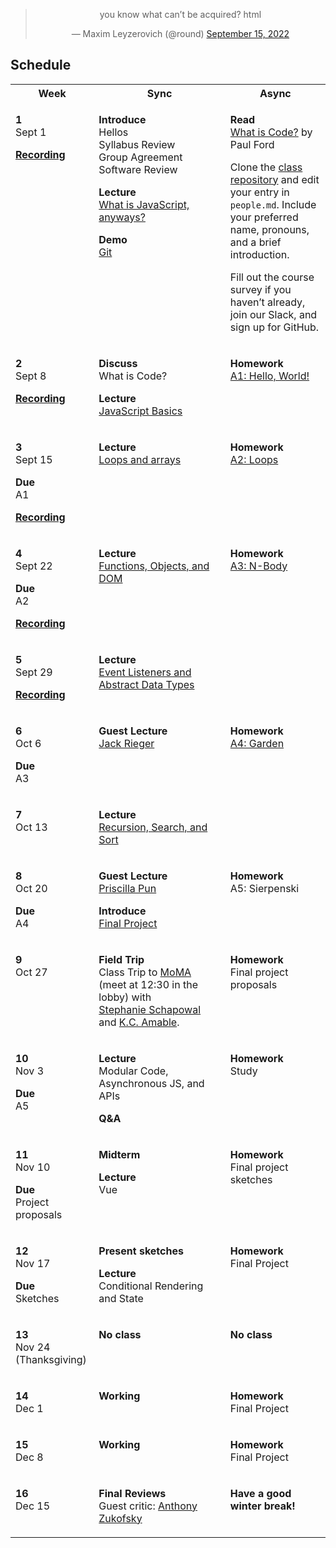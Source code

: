 <blockquote align="center" class="twitter-tweet"><p lang="en" dir="ltr">you know what can’t be acquired? html</p>&mdash; Maxim Leyzerovich (@round) <a href="https://twitter.com/round/status/1570425004520779776?ref_src=twsrc%5Etfw">September 15, 2022</a></blockquote> <script async src="https://platform.twitter.com/widgets.js" charset="utf-8"></script>

## Schedule

<table>
  <tbody>
    <tr>
      <th>Week</th>
      <th>Sync</th>
      <th>Async</th>
    </tr>
    <tr valign="top">
      <td>
        <p>
          <strong>1</strong><br>
          Sept 1
        </p>
        <p>
          <strong><a href="https://drive.google.com/file/d/1xin6cU64a9IPDhh2nHk10bgMYgzPhlZd/view?usp=sharing">Recording</a></strong>
        </p>
      </td>
      <td>
        <p>
          <strong>Introduce</strong><br>
          Hellos<br>
          Syllabus Review<br>
          Group Agreement<br>
          Software Review<br>
        </p>
        <p>
          <strong>Lecture</strong><br>
          <a href="/topics/what-is-javascript/">What is JavaScript, anyways?</a>
        </p>
        <p>
          <strong>Demo</strong><br>
          <a href="/topics/git/">Git</a>
        </p>
      </td>
      <td>
        <p>
          <strong>Read</strong><br>
          <a href="https://www.bloomberg.com/graphics/2015-paul-ford-what-is-code/">What is Code?</a> by Paul Ford
        </p>
        <p>
          Clone the <a href="https://github.com/f22-psam3210/.github">class repository</a> and edit your entry in <code>people.md</code>. Include your preferred name, pronouns, and a brief introduction.
        </p>
        <p>
          Fill out the course survey if you haven’t already, join our Slack, and sign up for GitHub.
        </p>
      </td>
    </tr>
    <tr valign="top">
      <td>
        <p>
          <strong>2</strong><br>
          Sept 8
        </p>
        <p>
          <strong><a href="https://drive.google.com/file/d/18x7FS7lTwr680uySHdRGNZBDVadH3cVM/view?usp=sharing">Recording</a></strong>
        </p>
      </td>
      <td>
        <p>
          <strong>Discuss</strong><br>
          What is Code?
        </p>
        <p>
          <strong>Lecture</strong><br>
          <a href="/topics/js-basics/">JavaScript Basics</a>
        </p>
      </td>
      <td>
        <p>
          <strong>Homework</strong><br>
          <a href="/assignments#a1-hello-world">A1: Hello, World!</a>
        </p>
      </td>
    </tr>
    <tr valign="top">
      <td>
        <p>
          <strong>3</strong><br>
          Sept 15
        </p>
        <p>
          <strong>Due</strong><br>
          A1
        </p>
        <p>
          <strong><a href="https://drive.google.com/file/d/1eH1rbvUYb64c-OEGzY3DtkY8Atodnog2/view?usp=sharing">Recording</a></strong>
        </p>
      </td>
      <td>
        <p>
          <strong>Lecture</strong><br>
          <a href="/topics/loops-and-arrays">Loops and arrays</a>
        </p>
      </td>
      <td>
        <p>
          <strong>Homework</strong><br>
          <a href="/assignments#a2-loops">A2: Loops</a>
        </p>
      </td>
    </tr>
    <tr valign="top">
      <td>
        <p>
          <strong>4</strong><br>
          Sept 22
        </p>
        <p>
          <strong>Due</strong><br>
          A2
        </p>
        <p>
          <strong><a href="https://drive.google.com/file/d/1RxAtKoKLerCILzPr99z_IwId-n6t3gdN/view?usp=sharing">Recording</a></strong>
        </p>
      </td>
      <td>
        <p>
          <strong>Lecture</strong><br>
          <a href="/topics/functions-dom">Functions, Objects, and DOM</a>
        </p>
      </td>
      <td>
        <p>
          <strong>Homework</strong><br>
          <a href="/assignments#a3-n-body-pair">A3: N-Body</a>
        </p>
      </td>
    </tr>
    <tr valign="top">
      <td>
        <p>
          <strong>5</strong><br>
          Sept 29
        </p>
        <p>
          <strong><a href="https://drive.google.com/file/d/1T7tJRwpgy6Wtzy8y7tSOm9TNeBgZrNFU/view?usp=sharing">Recording</a></strong>
        </p>
      </td>
      <td>
        <p>
          <strong>Lecture</strong><br>
          <a href="/topics/event-listeners-adt">Event Listeners and Abstract Data Types</a>
        </p>
      </td>
      <td>
      </td>
    </tr>
    <tr valign="top">
      <td>
        <p>
          <strong>6</strong><br>
          Oct 6
        </p>
        <p>
          <strong>Due</strong><br>
          A3
        </p>
      </td>
      <td>
        <p>
          <strong>Guest Lecture</strong><br>
          <a href="https://jackrieger.com/">Jack&nbsp;Rieger</a>
        </p>
      </td>
      <td>
        <p>
          <strong>Homework</strong><br>
          <a href="/assignments#a4-garden-pair">A4: Garden</a>
        </p>
      </td>
    </tr>
    <tr valign="top">
      <td>
        <p>
          <strong>7</strong><br>
          Oct 13
        </p>
      </td>
      <td>
        <p>
          <strong>Lecture</strong><br>
          <a href="/topics/recursion-search-sort/">Recursion, Search, and Sort</a>
        </p>
      </td>
      <td>
      </td>
    </tr>
    <tr valign="top">
      <td>
        <p>
          <strong>8</strong><br>
          Oct 20
        </p>
        <p>
          <strong>Due</strong><br>
          A4
        </p>
      </td>
      <td>
        <p>
          <strong>Guest Lecture</strong><br>
          <a href="http://priscillapun.com/">Priscilla&nbsp;Pun</a>
        </p>
        <p>
          <strong>Introduce</strong><br>
          <a href="/final">Final Project</a>
        </p>
      </td>
      <td>
        <p>
          <strong>Homework</strong><br>
          A5: Sierpenski
        </p>
      </td>
    </tr>
    <tr valign="top">
      <td>
        <p>
          <strong>9</strong><br>
          Oct 27
        </p>
      </td>
      <td>
        <p>
          <strong>Field Trip</strong><br>
          Class Trip to <a href="https://www.moma.org/">MoMA</a> (meet at 12:30 in the lobby) with <a href="https://stephanieschapowal.com/">Stephanie&nbsp;Schapowal</a> and <a href="https://www.kcamable.com/">K.C.&nbsp;Amable</a>.
        </p>
      </td>
      <td>
        <p>
          <strong>Homework</strong><br>
          Final project proposals
        </p>
      </td>
    </tr>
    <tr valign="top">
      <td>
        <p>
          <strong>10</strong><br>
          Nov 3
        </p>
        <p>
          <strong>Due</strong><br>
          A5
        </p>
      </td>
      <td>
        <p>
          <strong>Lecture</strong><br>
          Modular Code, Asynchronous JS, and APIs
        </p>
        <p>
          <strong>Q&A</strong>
        </p>
      </td>
      <td>
        <p>
          <strong>Homework</strong><br>
          Study
        </p>
      </td>
    </tr>
    <tr valign="top">
      <td>
        <p>
          <strong>11</strong><br>
          Nov 10
        </p>
        <p>
          <strong>Due</strong><br>
          Project proposals
        </p>
      </td>
      <td>
        <p>
          <strong>Midterm</strong>
        </p>
        <p>
          <strong>Lecture</strong><br>
          Vue
        </p>
      </td>
      <td>
        <p>
          <strong>Homework</strong><br>
          Final project sketches
        </p>
      </td>
    </tr>
    <tr valign="top">
      <td>
        <p>
          <strong>12</strong><br>
          Nov 17
        </p>
        <p>
          <strong>Due</strong><br>
          Sketches
        </p>
      </td>
      <td>
        <p>
          <strong>Present sketches</strong>
        </p>
        <p>
          <strong>Lecture</strong><br>
          Conditional Rendering and State
        </p>
      </td>
      <td>
        <p>
          <strong>Homework</strong><br>
          Final Project
        </p>
      </td>
    </tr>
    <tr valign="top">
      <td>
        <p>
          <strong>13</strong><br>
          Nov 24 (Thanksgiving)
        </p>
      </td>
      <td>
        <p>
          <strong>No class</strong>
        </p>
      </td>
      <td>
        <p>
          <strong>No class</strong>
        </p>
      </td>
    </tr>
    <tr valign="top">
      <td>
        <p>
          <strong>14</strong><br>
          Dec 1
        </p>
      </td>
      <td>
        <p>
          <strong>Working</strong>
        </p>
      </td>
      <td>
        <p>
          <strong>Homework</strong><br>
          Final Project
        </p>
      </td>
    </tr>
    <tr valign="top">
      <td>
        <p>
          <strong>15</strong><br>
          Dec 8
        </p>
      </td>
      <td>
        <p>
          <strong>Working</strong>
        </p>
      </td>
      <td>
        <p>
          <strong>Homework</strong><br>
          Final Project
        </p>
      </td>
    </tr>
    <tr valign="top">
      <td>
        <p>
          <strong>16</strong><br>
          Dec 15
        </p>
      </td>
      <td>
        <p>
          <strong>Final Reviews</strong><br>
          Guest critic: <a href="https://anthonyzukofsky.com/">Anthony Zukofsky</a>
        </p>
      </td>
      <td>
        <p>
          <strong>Have a good winter break!</strong>
        </p>
      </td>
    </tr>
  </tbody>
</table>